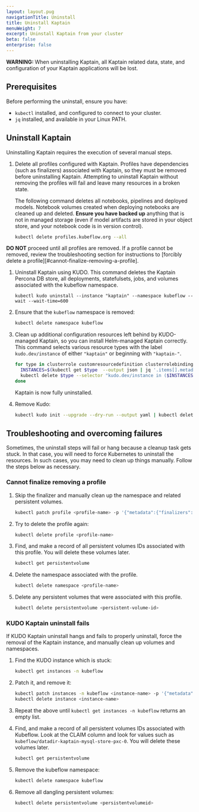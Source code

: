 ```yaml
---
layout: layout.pug
navigationTitle: Uninstall
title: Uninstall Kaptain
menuWeight: 7
excerpt: Uninstall Kaptain from your cluster
beta: false
enterprise: false
---
```


<p class="message--warning"><strong>WARNING: </strong>When uninstalling Kaptain, all Kaptain related data, state, and configuration of your Kaptain applications will be lost.</p>

## Prerequisites

Before performing the uninstall, ensure you have:

* `kubectl` installed, and configured to connect to your cluster.
* `jq` installed, and available in your Linux PATH.

## Uninstall Kaptain

Uninstalling Kaptain requires the execution of several manual steps.

1.  Delete all profiles configured with Kaptain. Profiles have dependencies (such as finalizers) associated with Kaptain, so they must be removed before uninstalling Kaptain. Attempting to uninstall Kaptain without removing the profiles will fail and leave many resources in a broken state.

    The following command deletes all notebooks, pipelines and deployed models. Notebook volumes created when deploying notebooks are cleaned up and deleted. **Ensure you have backed up** anything that is not in managed storage (even if model artifacts are stored in your object store, and your notebook code is in version control).

    ```bash
    kubectl delete profiles.kubeflow.org --all
    ```

**DO NOT** proceed until all profiles are removed. If a profile cannot be removed, review the troubleshooting section for instructions to [forcibly delete a profile][#cannot-finalize-removing-a-profile].

1.  Uninstall Kaptain using KUDO. This command deletes the Kaptain Percona DB store, all deployments, statefulsets, jobs, and volumes associated with the kubeflow namespace.

    ```
    kubectl kudo uninstall --instance "kaptain" --namespace kubeflow --wait --wait-time=600
    ```

1.  Ensure that the `kubeflow` namespace is removed:

    ```bash
    kubectl delete namespace kubeflow
    ```

1.  Clean up additional configuration resources left behind by KUDO-managed Kaptain, so you can install Helm-managed Kaptain correctly. This command selects various resource types with the label `kudo.dev/instance` of either `"kaptain"` or beginning with `"kaptain-"`.

    ```bash
    for type in clusterrole customresourcedefinition clusterrolebinding clusterrole mutatingwebhookconfiguration ValidatingWebhookConfiguration operators; do
      INSTANCES=$(kubectl get $type  --output json | jq '.items[].metadata.labels["kudo.dev/instance"] | select(. != null)'  -r | egrep '^kaptain(-|$)' | tr "\n" ",")
      kubectl delete $type --selector "kudo.dev/instance in ($INSTANCES)"
    done
    ```

    Kaptain is now fully uninstalled.

1.  Remove Kudo:

    ```bash
    kubectl kudo init --upgrade --dry-run --output yaml | kubectl delete -f -
    ```

## Troubleshooting and overcoming failures

Sometimes, the uninstall steps will fail or hang because a cleanup task gets stuck. In that case, you will need to force Kubernetes to uninstall the resources. In such cases, you may need to clean up things manually. Follow the steps below as necessary.

### Cannot finalize removing a profile

1.  Skip the finalizer and manually clean up the namespace and related persistent volumes.

    ```bash
    kubectl patch profile <profile-name> -p '{"metadata":{"finalizers":null}}' --type=merge
    ```

1.  Try to delete the profile again:

    ```bash
    kubectl delete profile <profile-name>
    ```

1.  Find, and make a record of all persistent volumes IDs associated with this profile. You will delete these volumes later.

    ```bash
    kubectl get persistentvolume
    ```

1.  Delete the namespace associated with the profile.

    ```bash
    kubectl delete namespace <profile-name>
    ```

1.  Delete any persistent volumes that were associated with this profile.

    ```bash
    kubectl delete persistentvolume <persistent-volume-id>
    ```

### KUDO Kaptain uninstall fails

If KUDO Kaptain uninstall hangs and fails to properly uninstall, force the removal of the Kaptain instance, and manually clean up volumes and namespaces.

1.  Find the KUDO instance which is stuck:

    ```bash
    kubectl get instances -n kubeflow
    ```

1.  Patch it, and remove it:

    ```bash
    kubectl patch instances -n kubeflow <instance-name> -p '{"metadata":{"finalizers":null}}' --type=merge
    kubectl delete instance <instance-name>
    ```

1.  Repeat the above until `kubectl get instances -n kubeflow` returns an empty list.

1.  Find, and make a record of all persistent volumes IDs associated with Kubeflow. Look at the CLAIM column and look for values such as `kubeflow/datadir-kaptain-mysql-store-pxc-0`. You will delete these volumes later.

    ```bash
    kubectl get persistentvolume
    ```

1.  Remove the kubeflow namespace:

    ```bash
    kubectl delete namespace kubeflow
    ```

1.  Remove all dangling persistent volumes:

    ```bash
    kubectl delete persistentvolume <persistentvolumeid>
    ```
